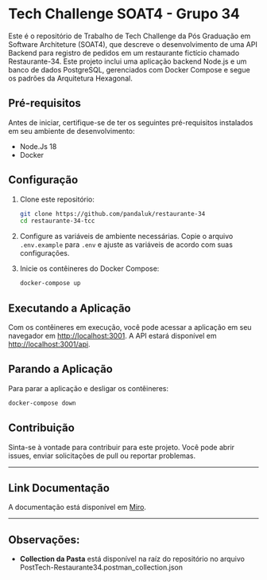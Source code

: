 
# Tech Challenge SOAT4 - Grupo 34

Este é o repositório de Trabalho de Tech Challenge da Pós Graduação em Software Architeture (SOAT4), que descreve o desenvolvimento de uma API Backend para registro de pedidos em um restaurante fictício chamado Restaurante-34. Este projeto inclui uma aplicação backend Node.js e um banco de dados PostgreSQL, gerenciados com Docker Compose e segue os padrões da Arquitetura Hexagonal.

## Pré-requisitos

Antes de iniciar, certifique-se de ter os seguintes pré-requisitos instalados em seu ambiente de desenvolvimento:

- Node.Js 18
- Docker

## Configuração

1. Clone este repositório:

   ```bash
   git clone https://github.com/pandaluk/restaurante-34
   cd restaurante-34-tcc
   ```

2. Configure as variáveis de ambiente necessárias. Copie o arquivo `.env.example` para `.env` e ajuste as variáveis de acordo com suas configurações.

3. Inicie os contêineres do Docker Compose:

   ```bash
   docker-compose up
   ```

## Executando a Aplicação

Com os contêineres em execução, você pode acessar a aplicação em seu navegador em [http://localhost:3001](http://localhost:3000). A API estará disponível em [http://localhost:3001/api](http://localhost:3000/api).

## Parando a Aplicação

Para parar a aplicação e desligar os contêineres:

```bash
docker-compose down
```

## Contribuição

Sinta-se à vontade para contribuir para este projeto. Você pode abrir issues, enviar solicitações de pull ou reportar problemas.

---
## Link Documentação

 A documentação está disponível em [Miro](https://miro.com/app/board/uXjVMiRkUFo=/?share_link_id=536639470110).

---
## Observações:

* <strong>Collection da Pasta</strong> está disponível na raíz do repositório no arquivo PostTech-Restaurante34.postman_collection.json

